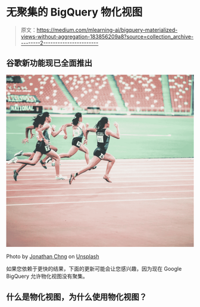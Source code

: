 # 无聚集的 BigQuery 物化视图

> 原文：<https://medium.com/mlearning-ai/bigquery-materialized-views-without-aggregation-183856209a8?source=collection_archive---------2----------------------->

## 谷歌新功能现已全面推出

![](img/0eca205a751ce6b9e86142f6eafb8ea4.png)

Photo by [Jonathan Chng](https://unsplash.com/@jon_chng?utm_source=unsplash&utm_medium=referral&utm_content=creditCopyText) on [Unsplash](https://unsplash.com/s/photos/run-woman?utm_source=unsplash&utm_medium=referral&utm_content=creditCopyText)

如果您依赖于更快的结果，下面的更新可能会让您感兴趣，因为现在 Google BigQuery 允许物化视图没有聚集。

## 什么是物化视图，为什么使用物化视图？
